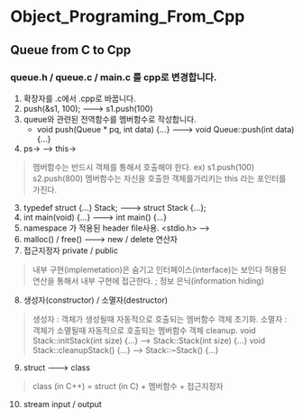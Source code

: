 # Object_Programing_From_Cpp
## Queue from C to Cpp
### queue.h / queue.c /  main.c 를 cpp로 변경합니다.
  1. 확장자를 .c에서 .cpp로 바꿉니다.
  2. push(&s1, 100); ---> s1.push(100)
  3. queue와 관련된 전역함수를 멤버함수로 작성합니다.
      - void push(Queue * pq, int data) {...} ---> void Queue::push(int data) {...}
  4. ps->   -->  this->

  > 멤버함수는 반드시 객체를 통해서 호출해야 한다.
     ex) s1.push(100)    s2.push(800)
  > 멤버함수는 자신을 호출한 객체를가리키는 this 라는 포인터를 가진다.

3. typedef struct {...} Stack; ---> struct Stack {...};
4. int main(void) {...} ---> int main() {...}
5. namespace 가 적용된 header file사용. <stdio.h> --> <cstdio>
6. malloc() / free()  ---> new / delete 연산자
7. 접근지정자 private / public
  > 내부 구현(implemetation)은 숨기고 인터페이스(interface)는 보인다
  > 허용된 연산을 통해서 내부 구현에 접근한다.
  ; 정보 은닉(information hiding) 
8. 생성자(constructor) / 소멸자(destructor)
  > 생성자 : 객체가 생성될때 자동적으로 호출되는 멤버함수
                 객체 초기화.
  > 소멸자 : 객체가 소멸될때 자동적으로 호출되는 멤버함수
                 객체 cleanup.
  > void Stack::initStack(int size) {...} --> Stack::Stack(int size) {...}
  > void Stack::cleanupStack() {...} --> Stack::~Stack() {...}
9. struct ---> class
  > class (in C++) = struct (in C) + 멤버함수 + 접근지정자
10. stream input / output
